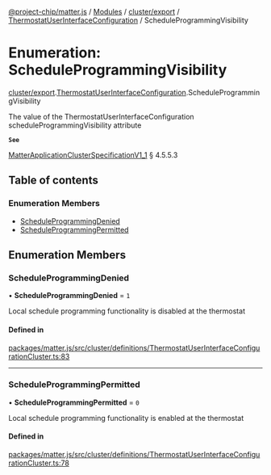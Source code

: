 [@project-chip/matter.js](../README.md) / [Modules](../modules.md) / [cluster/export](../modules/cluster_export.md) / [ThermostatUserInterfaceConfiguration](../modules/cluster_export.ThermostatUserInterfaceConfiguration.md) / ScheduleProgrammingVisibility

# Enumeration: ScheduleProgrammingVisibility

[cluster/export](../modules/cluster_export.md).[ThermostatUserInterfaceConfiguration](../modules/cluster_export.ThermostatUserInterfaceConfiguration.md).ScheduleProgrammingVisibility

The value of the ThermostatUserInterfaceConfiguration scheduleProgrammingVisibility attribute

**`See`**

[MatterApplicationClusterSpecificationV1_1](../interfaces/spec_export.MatterApplicationClusterSpecificationV1_1.md) § 4.5.5.3

## Table of contents

### Enumeration Members

- [ScheduleProgrammingDenied](cluster_export.ThermostatUserInterfaceConfiguration.ScheduleProgrammingVisibility.md#scheduleprogrammingdenied)
- [ScheduleProgrammingPermitted](cluster_export.ThermostatUserInterfaceConfiguration.ScheduleProgrammingVisibility.md#scheduleprogrammingpermitted)

## Enumeration Members

### ScheduleProgrammingDenied

• **ScheduleProgrammingDenied** = ``1``

Local schedule programming functionality is disabled at the thermostat

#### Defined in

[packages/matter.js/src/cluster/definitions/ThermostatUserInterfaceConfigurationCluster.ts:83](https://github.com/project-chip/matter.js/blob/e87b236f/packages/matter.js/src/cluster/definitions/ThermostatUserInterfaceConfigurationCluster.ts#L83)

___

### ScheduleProgrammingPermitted

• **ScheduleProgrammingPermitted** = ``0``

Local schedule programming functionality is enabled at the thermostat

#### Defined in

[packages/matter.js/src/cluster/definitions/ThermostatUserInterfaceConfigurationCluster.ts:78](https://github.com/project-chip/matter.js/blob/e87b236f/packages/matter.js/src/cluster/definitions/ThermostatUserInterfaceConfigurationCluster.ts#L78)
